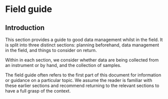 
# Field guide 

## Introduction

This section provides a guide to good data management whilst in the field. It is split into three distinct sections: planning beforehand, data management in the field, and things to consider on return. 

Within in each section, we consider whether data are being collected from an instrument or by hand, and the collection of samples. 

The field guide often refers to the first part of this document for information or guidance on a particular topic. We assume the reader is familiar with these earlier sections and recommend returning to the relevant sections to have a full grasp of the context. 